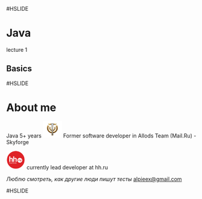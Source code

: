 #HSLIDE
# Java
lecture 1
## Basics

#HSLIDE
# About me
Java 5+ years
<img src="lecture01/presentation/assets/img/sf.png" alt="sf" style="width: 50px;"/> Former software developer in Allods Team (Mail.Ru) - Skyforge

<img src="lecture01/presentation/assets/img/hh.png" alt="hh" style="width: 50px;"/> currently lead developer at hh.ru

*Люблю смотреть, как другие люди пишут тесты*
alpieex@gmail.com

#HSLIDE